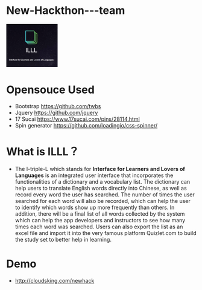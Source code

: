 # New-Hackthon---team
<img style="text-align:center; zoom:20%;" height="20%" src="logoblk.png"  >

# Opensouce Used
+ Bootstrap https://github.com/twbs
+ Jquery https://github.com/jquery
+ 17 Sucai https://www.17sucai.com/pins/28114.html
+ Spin generator https://github.com/loadingio/css-spinner/

# What is ILLL？
+ The I-triple-L which stands for **Interface for Learners and Lovers of Languages** is an integrated user interface that incorporates the functionalities of a dictionary and a vocabulary list. The dictionary can help users to translate English words directly into Chinese, as well as record every word the user has searched. The number of times the user searched for each word will also be recorded, which can help the user to identify which words show up more frequently than others. In addition, there will be a final list of all words collected by the system which can help the app developers and instructors to see how many times each word was searched. Users can also export the list as an excel file and import it into the very famous platform Quizlet.com to build the study set to better help in learning.

# Demo 
+ http://cloudsking.com/newhack
